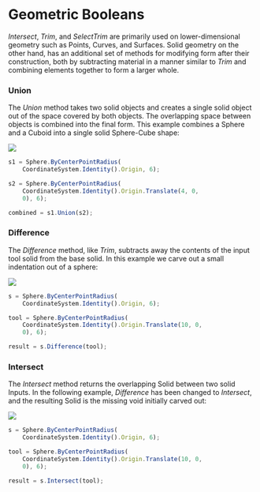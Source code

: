 # Geometric Booleans

_Intersect_, _Trim_, and _SelectTrim_ are primarily used on lower-dimensional geometry such as Points, Curves, and Surfaces. Solid geometry on the other hand, has an additional set of methods for modifying form after their construction, both by subtracting material in a manner similar to _Trim_ and combining elements together to form a larger whole.

### Union

The _Union_ method takes two solid objects and creates a single solid object out of the space covered by both objects. The overlapping space between objects is combined into the final form. This example combines a Sphere and a Cuboid into a single solid Sphere-Cube shape:

![](../images/8-2/9/GeometricBooleans\_01.png)

```js
s1 = Sphere.ByCenterPointRadius(
    CoordinateSystem.Identity().Origin, 6);

s2 = Sphere.ByCenterPointRadius(
    CoordinateSystem.Identity().Origin.Translate(4, 0,
    0), 6);

combined = s1.Union(s2);
```

### Difference

The _Difference_ method, like _Trim_, subtracts away the contents of the input tool solid from the base solid. In this example we carve out a small indentation out of a sphere:

![](../images/8-2/9/GeometricBooleans\_02.png)

```js
s = Sphere.ByCenterPointRadius(
    CoordinateSystem.Identity().Origin, 6);

tool = Sphere.ByCenterPointRadius(
    CoordinateSystem.Identity().Origin.Translate(10, 0,
    0), 6);

result = s.Difference(tool);
```

### Intersect

The _Intersect_ method returns the overlapping Solid between two solid Inputs. In the following example, _Difference_ has been changed to _Intersect_, and the resulting Solid is the missing void initially carved out:

![](../images/8-2/9/GeometricBooleans\_03.png)

```js
s = Sphere.ByCenterPointRadius(
    CoordinateSystem.Identity().Origin, 6);

tool = Sphere.ByCenterPointRadius(
    CoordinateSystem.Identity().Origin.Translate(10, 0,
    0), 6);

result = s.Intersect(tool);
```
